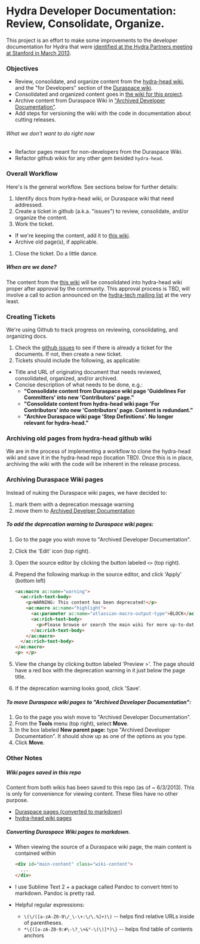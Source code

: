 # Hydra Developer Documentation: Review, Consolidate, Organize.

This project is an effort to make some improvements to the developer documentation for Hydra that were [identified at the Hydra Partners meeting at Stanford in March 2013](https://wiki.duraspace.org/display/hydra/Documentation+Framework+Discussion+at+Hydra+Partners+-+March+2013).

### Objectives

- Review, consolidate, and organize content from the [hydra-head wiki](https://github.com/projecthydra/hydra-head/wiki), and the "for Developers" section of the [Duraspace wiki](https://wiki.duraspace.org/display/hydra/Developers).
- Consolidated and organized content goes in [the wiki for this project](https://github.com/afred/hydra-dev-docs/wiki).
- Archive content from Duraspace Wiki in ["Archived Developer Documentation"](https://wiki.duraspace.org/display/hydra/Archived+Developer+Documentation).
- Add steps for versioning the wiki with the code in documentation about cutting releases.

###### What we _don't_ want to do right now

- Refactor pages meant for non-developers from the Duraspace Wiki.
- Refactor github wikis for any other gem besided `hydra-head`.


### Overall Workflow

Here's is the general workflow. See sections below for further details:

1. Identify docs from hydra-head wiki, or Duraspace wiki that need addressed.
1. Create a ticket in github (a.k.a. "issues") to review, consolidate, and/or organize the content.
1. Work the ticket.
  - If we're keeping the content, add it to [this wiki](https://github.com/afred/hydra-dev-docs/wiki).
  - Archive old page(s), if applicable.
1. Close the ticket. Do a little dance.

##### When are we done?

The content from the [this wiki](https://github.com/afred/hydra-dev-docs/wiki) will be consolidated into hydra-head wiki proper after approval by the community. This approval process is TBD, will involve a call to action announced on the [hydra-tech mailing list](https://groups.google.com/forum/?fromgroups#!forum/hydra-tech) at the very least.

### Creating Tickets

We're using Github to track progress on reviewing, consolidating, and organizing docs.

1. Check the [github issues](https://github.com/afred/hydra-dev-docs/issues) to see if there is already a ticket for the documents. If not, then create a new ticket.
1. Tickets should include the following, as applicable:
  - Title and URL of originating document that needs reviewed, consolidated, organized, and/or archived.
  - Concise description of what needs to be done, e.g.:
    - **"Consolidate content from Duraspace wiki page 'Guidelines For Committers' into new 'Contributors' page."**
    - **"Consolidate content from hydra-head wiki page 'For Contributors' into new 'Contributors' page. Content is redundant."**
    - **"Archive Duraspace wiki page 'Step Definitions'. No longer relevant for hydra-head."**

### Archiving old pages from hydra-head github wiki

We are in the process of implementing a workflow to clone the hydra-head wiki and save it in the hydra-head repo (location TBD). Once this is in place, archiving the wiki with the code will be inherent in the release process.

### Archiving Duraspace Wiki pages

Instead of nuking the Duraspace wiki pages, we have decided to:

1. mark them with a deprecation message warning
1. move them to [Archived Develper Documentation](https://wiki.duraspace.org/display/hydra/Archived+Developer+Documentation)

##### To add the deprecation warning to Duraspace wiki pages:

1. Go to the page you wish move to "Archived Developer Documentation".
1. Click the 'Edit' icon (top right).
1. Open the source editor by clicking the button labeled `<>` (top right).
1. Prepend the following markup in the source editor, and click 'Apply' (bottom left)

    ```html
    <ac:macro ac:name="warning">
      <ac:rich-text-body>
        <p>WARNING: This content has been deprecated!</p>
        <ac:macro ac:name="highlight">
          <ac:parameter ac:name="atlassian-macro-output-type">BLOCK</ac:parameter>
          <ac:rich-text-body>
            <p>Please browse or search the main wiki for more up-to-date content.</p>
          </ac:rich-text-body>
        </ac:macro>
      </ac:rich-text-body>
    </ac:macro>
    <p> </p>
    ```

1. View the change by clicking button labeled 'Preview >'. The page should have a red box with the deprecation warning in it just below the page title.
1. If the deprecation warning looks good, click 'Save'.

##### To move Duraspace wiki pages to "Archived Developer Documentation":

1. Go to the page you wish move to "Archived Developer Documentation".
1. From the **Tools** menu (top right), select **Move**.
1. In the box labeled **New parent page:** type "Archived Developer Documentation". It should show up as one of the options as you type.
1. Click **Move**.

### Other Notes

##### Wiki pages saved in this repo

Content from both wikis has been saved to this repo (as of ~ 6/3/2013). This is only for convenience for viewing content. These files have no other purpose.

- [Duraspace pages (converted to markdown)](https://github.com/afred/hydra-dev-docs/tree/master/duraspace-wiki-orig)
- [hydra-head wiki pages](https://github.com/afred/hydra-dev-docs/tree/master/hydra-head-wiki-orig)

##### Converting Duraspace Wiki pages to markdown.

- When viewing the source of a Duraspace wiki page, the main content is contained within
    
    ```html
    <div id="main-content" class="wiki-content">
      ...
    </div>
    ```

- I use Sublime Text 2 + a package called Pandoc to convert html to markdown. Pandoc is pretty rad.
- Helpful regular expressions:
  - `\(\/([a-zA-Z0-9\/_\-\+:\/\.%]+)\)` -- helps find relative URLs inside of parentheses.
  - `*\{([a-zA-Z0-9:#\-\?_\+&"-\(\)]*)\}` -- helps find table of contents anchors